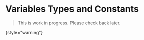 # Variables Types and Constants

> This is work in progress. Please check back later.
> 
{style="warning"}

